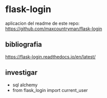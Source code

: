 # flask-login
aplicacion del readme de este repo:
https://github.com/maxcountryman/flask-login


## bibliografia
https://flask-login.readthedocs.io/en/latest/


## investigar
- sql alchemy
- from flask_login import current_user